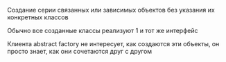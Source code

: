 Создание серии связанных или зависимых объектов без указания их конкретных классов

Обычно все созданные классы реализуют 1 и тот же интерфейс 

Клиента abstract factory не интересует, как создаются эти объекты, он просто знает, как они сочетаются друг с другом
